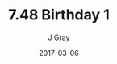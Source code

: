 ---
title: '7.48 Birthday 1'
alt: 'Mysteries of the Arcana'
date: '2017-03-06'
author: 'J Gray'
artist: 'Keira'
chapter: '7 Tales of the Arcana'
filler: false
---